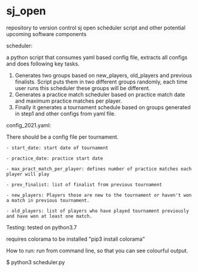 # sj_open

repository to version control sj open scheduler script and other potential upcoming software components

scheduler:

a python script that consumes yaml based config file, extracts all configs and does following key tasks.
   1. Generates two groups based on new_players, old_players and previous finalists. Script puts them in two different groups
      randomly, each time user runs this scheduler these groups will be different.
   2. Generates a practice match scheduler based on practice match date and maximum practice matches per player.
   3. Finally it generates a tournament schedule based on groups generated in step1 and other configs from yaml file.

config_2021.yaml:

There should be a config file per tournament.
     
    - start_date: start date of tournament
    
    - practice_date: practice start date
    
    - max_pract_match_per_player: defines number of practice matches each player will play
    
    - prev_finalist: list of finalist from previous tournament

    - new_players: Players those are new to the tournament or haven't won a match in previous tournament.

    - old_players: list of players who have played tournament previously and have won at least one match.

Testing:
   tested on python3.7
   
   requires colorama to be installed "pip3 install colorama"

How to run:
   run from command line, so that you can see colourful output.
   
   $ python3 scheduler.py
